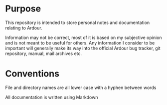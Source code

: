 # Purpose

This repository is intended to store personal notes and documentation relating
to Ardour.

Information may not be correct, most of it is based on my subjective opinion
and is not meant to be useful for others. Any information I consider to be
important will generally make its way into the official Ardour bug tracker, git
repository, manual, mail archives etc. 

# Conventions

File and directory names are all lower case with a hyphen between words

All documentation is written using Markdown
